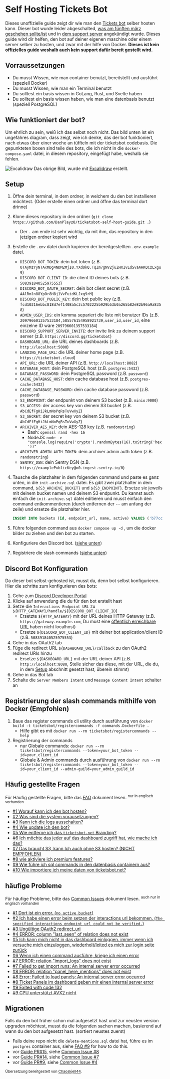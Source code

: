 # Self Hosting Tickets Bot

Dieses unoffizielle guide zeigt dir wie man den [Tickets bot](https://discord.com/users/508391840525975553) selber hosten kann. Dieser bot wurde leider abgeschalted, [was am fünften märz geschehen sollte/ist](https://discord.com/channels/508392876359680000/508410703439462400/1325516916995129445) und in [dem support server](https://discord.gg/XX2TxVCq6g) angekündigt wurde. Dieses guide wird dir helfen, den bot auf deiner eigenen maschine oder einem server selber zu hosten, und zwar mit der hilfe von Docker. **Dieses ist kein offizielles guide weshalb auch kein support dafür bereit gestellt wird.**

## Vorraussetzungen

- Du musst Wissen, wie man container benutzt, bereitstellt und ausführt (speziell Docker)
- Du musst Wissen, wie man ein Terminal benutzt
- Du solltest ein basis wissen in GoLang, Rust, und Svelte haben
- Du solltest ein basis wissen haben, wie man eine datenbasis benutzt (speziell PostgreSQL)

## Wie funktioniert der bot?

Um ehrlich zu sein, weiß ich das selbst noch nicht. Das bild unten ist ein ungefähres diagram, dass zeigt, wie ich denke, das der bot funktioniert, nach etwas über einer woche an tüffteln mit der ticketsbot codebasis. Die gepunkteten boxen sind teile des bots, die ich nicht in die `docker-compose.yaml` datei, in diesem repository, eingefügt habe, weshalb sie fehlen.

![Excalidraw](./images/ticketsbot-2025-01-11T23_47_40_622Z.svg)
Das obrige Bild, wurde mit [Excalidraw](https://excalidraw.com/) erstellt.

## Setup

1. Öffne dein terminal, in dem ordner, in welchem du den bot installieren möchtest. (Oder erstelle einen ordner und öffne das terminal dort drinne)
2. Klone dieses repository in den ordner (`git clone https://github.com/DanPlayz0/ticketsbot-self-host-guide.git .`)
   - Der `.` am ende ist sehr wichtig, da mit ihm, das repository in den jetzigen ordner kopiert wird
3. Erstelle die `.env` datei durch kopieren der bereitgestellten `.env.example` datei.

   - `DISCORD_BOT_TOKEN`: dein bot token (z.B. `OTAyMzYyNTAxMDg4NDM2MjI0.YXdUkQ.TqZm7gNV2juZHXIvLdSvaAHKQCzLxgu9`)
   - `DISCORD_BOT_CLIENT_ID`: die client ID deines bots (z.B. `508391840525975553`)
   - `DISCORD_BOT_OAUTH_SECRET`: dein bot client secret (z.B. `AAlRmln88YpOr8H8j1VvFuidKLJxg9rM`)
   - `DISCORD_BOT_PUBLIC_KEY`: dein bot public key (z.B. `fcd10216ebbc818d7ef1408a5c3c5702225b929b53b0a265b82e82b96a9a8358`)
   - `ADMIN_USER_IDS`: ein komma separiert die liste mit benutzer IDs (z.B. `209796601357533184,585576154958921739,user_id,user_id`, eine einzelne ID wäre `209796601357533184`)
   - `DISCORD_SUPPORT_SERVER_INVITE`: der invite link zu deinem support server (z.B. `https://discord.gg/ticketsbot`)
   - `DASHBOARD_URL`: die URL deines dashboards (z.B. `http://localhost:5000`)
   - `LANDING_PAGE_URL`: die URL deiner home page (z.B. `https://ticketsbot.cloud`)
   - `API_URL`: die URL deiner API (z.B. `http://localhost:8082`)
   - `DATABASE_HOST`: dein PostgreSQL host (z.B. `postgres:5432`)
   - `DATABASE_PASSWORD`: dein PostgreSQL password (z.B. `password`)
   - `CACHE_DATABASE_HOST`: dein cache database host (z.B. `postgres-cache:5432`)
   - `CACHE_DATABASE_PASSWORD`: dein cache database password (z.B. `password`)
   - `S3_ENDPOINT`: der endpunkt von deinem S3 bucket (z.B. `minio:9000`)
   - `S3_ACCESS`: der access key von deinem S3 bucket (z.B. `AbCdEfFgHiJkLmNoPqRsTuVwXyZ`)
   - `S3_SECRET`: der secret key von deinem S3 bucket (z.B. `AbCdEfFgHiJkLmNoPqRsTuVwXyZ`)
   - `ARCHIVER_AES_KEY`: dein AES-128 key (z.B. `randomstring`)
     - Bash: `openssl rand -hex 16`
     - NodeJS: `node -e "console.log(require('crypto').randomBytes(16).toString('hex'))"`
   - `ARCHIVER_ADMIN_AUTH_TOKEN`: dein archiver admin auth token (z.B. `randomstring`)
   - `SENTRY_DSN`: dein Sentry DSN (z.B. `https://examplePublicKey@o0.ingest.sentry.io/0`)

4. Tausche die platzhalter in dem folgenden command und paste es ganz unten, in die `init-archive.sql` datei. Es gibt zwei platzhalter in dem command, `${S3_ARCHIVE_BUCKET}` und `${S3_ENDPOINT}`. Ersetze sie jeweils mit deinem bucket namen und deinem S3 endpunkt. Du kannst auch einfach die `init-archive.sql` datei editieren und musst einfach den command entkommentieren (durch entfernen der `--` am anfang der zeile) und ersetze die platzhalter hier.

   ```sql
   INSERT INTO buckets (id, endpoint_url, name, active) VALUES ('b77cc1a0-91ec-4d64-bb6d-21717737ea3c', 'https://${S3_ENDPOINT}', '${S3_ARCHIVE_BUCKET}', TRUE);
   ```

5. Führe folgenden command aus `docker compose up -d` , um die docker bilder zu ziehen und den bot zu starten.
6. Konfiguriere den Discord bot. ([siehe unten](#discord-bot-konfiguration))
7. Registriere die slash commands ([siehe unten](#registrierung-der-slash-commands-mithilfe-von-Docker-empfohlen))

## Discord Bot Konfiguration

Da dieser bot selbst-gehosted ist, musst du, denn bot selbst konfigurieren. Hier die schritte zum konfigurieren des bots:

1. Gehe zum [Discord Developer Portal](https://discord.com/developers/applications)
2. Klicke auf anwendung die du für den bot erstellt hast 
3. Setze die `Interactions Endpoint URL` zu `${HTTP_GATEWAY}/handle/${DISCORD_BOT_CLIENT_ID}`
   - Ersetzte `${HTTP_GATEWAY}` mit der URL deines HTTP Gateway (z.B. `https://gateway.example.com`, Du must eine [öffentlich erreichbare URL](./wiki/faq.md#6-i-want-anyone-to-be-able-to-use-the-dashboard-how-do-i-do-that) haben nicht localhost)
   - Ersetze `${DISCORD_BOT_CLIENT_ID}` mit deiner bot application/client ID (z.B. `508391840525975553`)
4. Gehe in das OAuth2 tab
5. Füge die redirect URL `${DASHBOARD_URL}/callback` zu den OAuth2 redirect URIs hinzu
   - Ersetze `${DASHBOARD_URL}` mit der URL deiner API (z.B. `http://localhost:8080`, Stelle sicher das diese, mit der URL, die du, in dem [Setup](#setup) abschnitt gesetzt hast, überein stimmt)
6. Gehe in das Bot tab
7. Schalte die `Server Members Intent` und `Message Content Intent` schalter an

## Registrierung der slash commands mithilfe von Docker (Empfohlen)

1. Baue das register commands cli utility durch ausführung von `docker build -t ticketsbot/registercommands -f commands.Dockerfile .`
   - Hilfe gibt es mit `docker run --rm ticketsbot/registercommands --help`
2. Registrierung der commands
   - nur Globale commands: `docker run --rm ticketsbot/registercommands --token=your_bot_token --id=your_client_id`
   - Globale & Admin commands durch ausführung von `docker run --rm ticketsbot/registercommands --token=your_bot_token --id=your_client_id --admin-guild=your_admin_guild_id`

## Häufig gestellte Fragen

Für Häufig gestellte Fragen, bitte das [FAQ](./wiki/faq.md) dokument lesen. <sup>nur in englisch vorhanden</sup>

- [#1 Worauf kann ich den bot hosten?](./wiki/faq.md#1-what-can-i-host-this-on)
- [#2 Was sind die system vorausetzungen?](./wiki/faq.md#2-what-are-the-system-requirements)
- [#3 Kann ich die logs ausschalten?](./wiki/faq.md#3-can-i-turn-off-the-logging)
- [#4 Wie update ich den bot?](./wiki/faq.md#4-how-do-i-update-the-bot)
- [#5 Wie entferne ich das `ticketsbot.net` Branding?](./wiki/faq.md#5-how-do-i-get-rid-of-the-ticketsbotnet-branding)
- [#6 Ich möchte das jeder auf das dashboard zugriff hat, wie mache ich das?](./wiki/faq.md#6-i-want-anyone-to-be-able-to-use-the-dashboard-how-do-i-do-that)
- [#7 Das braucht S3, kann Ich auch ohne S3 hosten? (NICHT EMPFOHLEN)](./wiki/faq.md#7-this-requires-s3-can-i-host-this-without-s3-not-recommended)
- [#8 wie aktiviere ich premium features?](./wiki/faq.md#8-how-do-i-activate-premium-features)
- [#9 Wie führe ich sql commands in den datenbasis containern aus?](./wiki/faq.md#9-how-do-i-run-the-sql-commands-inside-the-database-containers)
- [#10 Wie importiere ich meine daten von ticketsbot.net?](./wiki/faq.md#10-how-do-i-import-data-from-ticketsbotnet)

## häufige Probleme

Für häufige Probleme, bitte das [Common Issues](./wiki/common-issues.md) dokument lesen. <sup>auch nur in englisch vorhanden</sup>

- [#1 Dort ist ein error. (`no active bucket`)](./wiki/common-issues.md#1-theres-an-error-no-active-bucket)
- [#2 Ich habe einen error beim setzen der interactions url bekommen. (`The specified interactions endpoint url could not be verified.`)](./wiki/common-issues.md#2-i-got-an-error-while-setting-the-interactions-url-the-specified-interactions-endpoint-url-could-not-be-verified)
- [#3 Ungültige OAuth2 redirect_uri](./wiki/common-issues.md#3-invalid-oauth2-redirect_uri)
- [#4 ERROR: column "last_seen" of relation does not exist](./wiki/common-issues.md#4-error-column-last_seen-of-relation-does-not-exist)
- [#5 Ich kann mich nicht in das dashboard einloggen. immer wenn ich versuche mich einzuloggen, wiederholt/leited es mich zur login seite zurück](./wiki/common-issues.md#5-i-cant-login-to-the-dashboard-every-time-i-try-to-login-it-loopsredirects-me-back-to-the-login-page)
- [#6 Wenn ich einen command ausführe, kriege ich einen error](./wiki/common-issues.md#6-when-i-run-a-command-i-get-an-error)
- [#7 ERROR: relation "import_logs" does not exist](./wiki/common-issues.md#7-error-relation-import_logs-does-not-exist)
- [#7 Failed to get import runs: An internal server error occurred](./wiki/common-issues.md#7-error-relation-import_logs-does-not-exist)
- [#8 ERROR: relation "panel_here_mentions" does not exist](./wiki/common-issues.md#8-error-relation-panel_here_mentions-does-not-exist)
- [#8 Error: Failed to load panels: An internal server error occurred](./wiki/common-issues.md#8-error-relation-panel_here_mentions-does-not-exist)
- [#8 Ticket Panels im dashboard geben mir einen internal server error](./wiki/common-issues.md#8-error-relation-panel_here_mentions-does-not-exist)
- [#9 Exited with code 132](./wiki/common-issues.md#9-exited-with-code-132)
- [#9 CPU unterstützt AVX2 nicht](./wiki/common-issues.md#9-exited-with-code-132)

## Migrationen

Falls du den bot früher schon mal aufgesetzt hast und zur neusten version upgraden möchtest, musst du die folgenden sachen machen, basierend auf wann du den bot aufgesetzt hast. (sortiert neustes zuerst)

- Falls deine repo nicht die `delete-mentions.sql` datei hat, führe es im `postgres` container aus, siehe [FAQ #9](./wiki/faq.md#9-how-do-i-run-the-sql-commands-inside-the-database-containers) for how to do this.
- vor [Guide PR#15](https://github.com/DanPlayz0/ticketsbot-self-host-guide/pull/15), siehe [Common Issue #8](./wiki/common-issues.md#8-error-relation-panel_here_mentions-does-not-exist)
- vor [Guide PR#14](https://github.com/DanPlayz0/ticketsbot-self-host-guide/pull/14), siehe [Common Issue #7](./wiki/common-issues.md#7-error-relation-import_logs-does-not-exist)
- vor [Guide PR#9](https://github.com/DanPlayz0/ticketsbot-self-host-guide/pull/9), siehe [Common Issue #4](./wiki/common-issues.md#4-error-column-last_seen-of-relation-does-not-exist)

<sub>Übersetzung bereitgestelt von [Chaoskjell44](https://linktr.ee/chaoskjell44).</sub>
